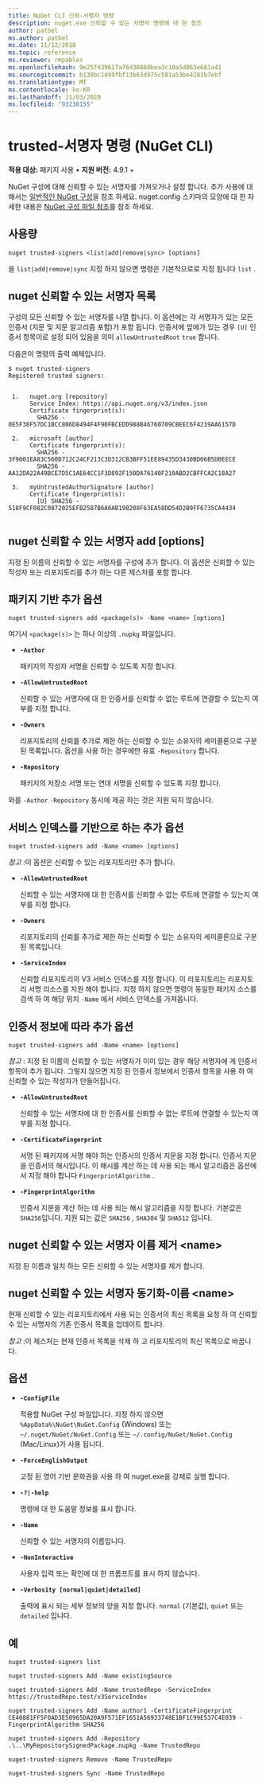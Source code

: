 ```yaml
---
title: NuGet CLI 신뢰-서명자 명령
description: nuget.exe 신뢰할 수 있는 서명자 명령에 대 한 참조
author: patbel
ms.author: patbel
ms.date: 11/12/2018
ms.topic: reference
ms.reviewer: rmpablos
ms.openlocfilehash: 9e25f439617a76d30880bea3c10a5d063e681a41
ms.sourcegitcommit: b138bc1d49fbf13b63d975c581a53be4283b7ebf
ms.translationtype: MT
ms.contentlocale: ko-KR
ms.lasthandoff: 11/03/2020
ms.locfileid: "93238155"
---
```

# <a name="trusted-signers-command-nuget-cli"></a>trusted-서명자 명령 (NuGet CLI)

**적용 대상:** 패키지 사용 &bullet; **지원 버전:** 4.9.1 +

NuGet 구성에 대해 신뢰할 수 있는 서명자를 가져오거나 설정 합니다. 추가 사용에 대해서는 [일반적인 NuGet 구성](../../consume-packages/configuring-nuget-behavior.md)을 참조 하세요. nuget.config 스키마의 모양에 대 한 자세한 내용은 [NuGet 구성 파일 참조](../nuget-config-file.md)를 참조 하세요.

## <a name="usage"></a>사용량

```cli
nuget trusted-signers <list|add|remove|sync> [options]
```

을 `list|add|remove|sync` 지정 하지 않으면 명령은 기본적으로로 지정 됩니다 `list` .

## <a name="nuget-trusted-signers-list"></a>nuget 신뢰할 수 있는 서명자 목록

구성의 모든 신뢰할 수 있는 서명자를 나열 합니다. 이 옵션에는 각 서명자가 있는 모든 인증서 (지문 및 지문 알고리즘 포함)가 포함 됩니다. 인증서에 앞에가 있는 경우 `[U]` 인증서 항목이로 설정 되어 있음을 의미 `allowUntrustedRoot` `true` 합니다.

다음은이 명령의 출력 예제입니다.

```cli
$ nuget trusted-signers
Registered trusted signers:


 1.   nuget.org [repository]
      Service Index: https://api.nuget.org/v3/index.json
      Certificate fingerprint(s):
        SHA256 - 0E5F38F57DC1BCC806D8494F4F90FBCEDD988B46760709CBEEC6F4219AA6157D

 2.   microsoft [author]
      Certificate fingerprint(s):
        SHA256 - 3F9001EA83C560D712C24CF213C3D312CB3BFF51EE89435D3430BD06B5D0EECE
        SHA256 - AA12DA22A49BCE7D5C1AE64CC1F3D892F150DA76140F210ABD2CBFFCA2C18A27

 3.   myUntrustedAuthorSignature [author]
      Certificate fingerprint(s):
        [U] SHA256 - 518F9CF082C0872025EFB2587B6A6AB198208F63EA58DD54D2B9FF6735CA4434
        
```

## <a name="nuget-trusted-signers-add-options"></a>nuget 신뢰할 수 있는 서명자 add [options]

지정 된 이름의 신뢰할 수 있는 서명자를 구성에 추가 합니다. 이 옵션은 신뢰할 수 있는 작성자 또는 리포지토리를 추가 하는 다른 제스처를 포함 합니다.

## <a name="options-for-add-based-on-a-package"></a>패키지 기반 추가 옵션

```cli
nuget trusted-signers add <package(s)> -Name <name> [options]
```

여기서 `<package(s)>` 는 하나 이상의 `.nupkg` 파일입니다.

- **`-Author`**

  패키지의 작성자 서명을 신뢰할 수 있도록 지정 합니다.

- **`-AllowUntrustedRoot`**

  신뢰할 수 있는 서명자에 대 한 인증서를 신뢰할 수 없는 루트에 연결할 수 있는지 여부를 지정 합니다.

- **`-Owners`**

  리포지토리의 신뢰를 추가로 제한 하는 신뢰할 수 있는 소유자의 세미콜론으로 구분 된 목록입니다. 옵션을 사용 하는 경우에만 유효 `-Repository` 합니다.

- **`-Repository`**

  패키지의 저장소 서명 또는 연대 서명을 신뢰할 수 있도록 지정 합니다.

와를 `-Author` `-Repository` 동시에 제공 하는 것은 지원 되지 않습니다.

## <a name="options-for-add-based-on-a-service-index"></a>서비스 인덱스를 기반으로 하는 추가 옵션

```cli
nuget trusted-signers add -Name <name> [options]
```

_참고_ :이 옵션은 신뢰할 수 있는 리포지토리만 추가 합니다. 

- **`-AllowUntrustedRoot`**

  신뢰할 수 있는 서명자에 대 한 인증서를 신뢰할 수 없는 루트에 연결할 수 있는지 여부를 지정 합니다.

- **`-Owners`**

  리포지토리의 신뢰를 추가로 제한 하는 신뢰할 수 있는 소유자의 세미콜론으로 구분 된 목록입니다.

- **`-ServiceIndex`**

  신뢰할 리포지토리의 V3 서비스 인덱스를 지정 합니다. 이 리포지토리는 리포지토리 서명 리소스를 지원 해야 합니다. 지정 하지 않으면 명령이 동일한 패키지 소스를 검색 하 여 해당 위치 `-Name` 에서 서비스 인덱스를 가져옵니다.

## <a name="options-for-add-based-on-the-certificate-information"></a>인증서 정보에 따라 추가 옵션

```cli
nuget trusted-signers add -Name <name> [options]
```

_참고_ : 지정 된 이름의 신뢰할 수 있는 서명자가 이미 있는 경우 해당 서명자에 게 인증서 항목이 추가 됩니다. 그렇지 않으면 지정 된 인증서 정보에서 인증서 항목을 사용 하 여 신뢰할 수 있는 작성자가 만들어집니다.


- **`-AllowUntrustedRoot`**

  신뢰할 수 있는 서명자에 대 한 인증서를 신뢰할 수 없는 루트에 연결할 수 있는지 여부를 지정 합니다.

- **`-CertificateFingerprint`**

  서명 된 패키지에 서명 해야 하는 인증서의 인증서 지문을 지정 합니다. 인증서 지문을 인증서의 해시입니다. 이 해시를 계산 하는 데 사용 되는 해시 알고리즘은 옵션에서 지정 해야 합니다 `FingerprintAlgorithm` .

- **`-FingerprintAlgorithm`**

  인증서 지문을 계산 하는 데 사용 되는 해시 알고리즘을 지정 합니다. 기본값은 `SHA256`입니다. 지원 되는 값은 `SHA256` , `SHA384` 및 `SHA512` 입니다.

## <a name="nuget-trusted-signers-remove--name-name"></a>nuget 신뢰할 수 있는 서명자 이름 제거 \<name\>

지정 된 이름과 일치 하는 모든 신뢰할 수 있는 서명자를 제거 합니다.

## <a name="nuget-trusted-signers-sync--name-name"></a>nuget 신뢰할 수 있는 서명자 동기화-이름 \<name\>

현재 신뢰할 수 있는 리포지토리에서 사용 되는 인증서의 최신 목록을 요청 하 여 신뢰할 수 있는 서명자의 기존 인증서 목록을 업데이트 합니다.

_참고_ :이 제스처는 현재 인증서 목록을 삭제 하 고 리포지토리의 최신 목록으로 바꿉니다.

## <a name="options"></a>옵션

- **`-ConfigFile`**

  적용할 NuGet 구성 파일입니다. 지정 하지 않으면 `%AppData%\NuGet\NuGet.Config` (Windows) 또는 `~/.nuget/NuGet/NuGet.Config` 또는 `~/.config/NuGet/NuGet.Config` (Mac/Linux)가 사용 됩니다.

- **`-ForceEnglishOutput`**

  고정 된 영어 기반 문화권을 사용 하 여 nuget.exe을 강제로 실행 합니다.

- **`-?|-help`**

  명령에 대 한 도움말 정보를 표시 합니다.

- **`-Name`**

  신뢰할 수 있는 서명자의 이름입니다.

- **`-NonInteractive`**

  사용자 입력 또는 확인에 대 한 프롬프트를 표시 하지 않습니다.

- **`-Verbosity [normal|quiet|detailed]`**

  출력에 표시 되는 세부 정보의 양을 지정 합니다. `normal` (기본값), `quiet` 또는 `detailed` 입니다.


## <a name="examples"></a>예

```cli
nuget trusted-signers list

nuget trusted-signers Add -Name existingSource

nuget trusted-signers Add -Name trustedRepo -ServiceIndex https://trustedRepo.test/v3ServiceIndex

nuget trusted-signers Add -Name author1 -CertificateFingerprint CE40881FF5F0AD3E58965DA20A9F571EF1651A56933748E1BF1C99E537C4E039 -FingerprintAlgorithm SHA256

nuget trusted-signers Add -Repository .\..\MyRepositorySignedPackage.nupkg -Name TrustedRepo

nuget-trusted-signers Remove -Name TrustedRepo

nuget-trusted-signers Sync -Name TrustedRepo
```
